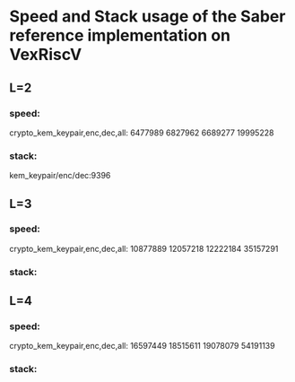 <!--
 * @Author: your name
 * @Date: 2021-06-15 21:57:55
 * @LastEditTime: 2021-06-16 11:29:08
 * @LastEditors: Please set LastEditors
 * @Description: In User Settings Edit
 * @FilePath: \Saber_RV32\ref_vexrv_data.md
-->
# Speed and Stack usage of the Saber reference implementation on VexRiscV
## L=2
### speed: 
crypto_kem_keypair,enc,dec,all: 6477989 6827962 6689277 19995228
### stack:
kem_keypair/enc/dec:9396 
## L=3
### speed: 
crypto_kem_keypair,enc,dec,all: 10877889 12057218 12222184 35157291
### stack:

## L=4
### speed: 
crypto_kem_keypair,enc,dec,all: 16597449 18515611 19078079 54191139
### stack:

